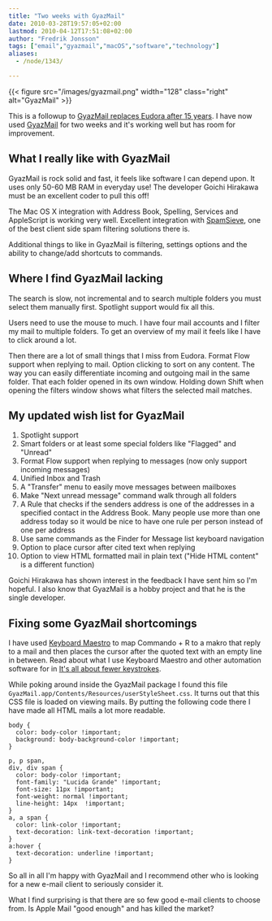 ```yaml
---
title: "Two weeks with GyazMail"
date: 2010-03-28T19:57:05+02:00
lastmod: 2010-04-12T17:51:08+02:00
author: "Fredrik Jonsson"
tags: ["email","gyazmail","macOS","software","technology"]
aliases:
  - /node/1343/

---
```


{{< figure src="/images/gyazmail.png" width="128" class="right" alt="GyazMail" >}}

This is a followup to [GyazMail replaces Eudora after 15 years](/node/1341). I have now used [GyazMail](http://www.gyazsquare.com/gyazmail/) for two weeks and it's working well but has room for improvement.

## What I really like with GyazMail

GyazMail is rock solid and fast, it feels like software I can depend upon. It uses only 50-60 MB RAM in everyday use! The developer Goichi Hirakawa must be an excellent coder to pull this off!

The Mac OS X integration with Address Book, Spelling, Services and AppleScript is working very well. Excellent integration with [SpamSieve](http://c-command.com/spamsieve/), one of the best client side spam filtering solutions there is.

Additional things to like in GyazMail is filtering, settings options and the ability to change/add shortcuts to commands.

## Where I find GyazMail lacking

The search is slow, not incremental and to search multiple folders you must select them manually first. Spotlight support would fix all this.

Users need to use the mouse to much. I have four mail accounts and I filter my mail to multiple folders. To get an overview of my mail it feels like I have to click around a lot.

Then there are a lot of small things that I miss from Eudora. Format Flow support when replying to mail. Option clicking to sort on any content. The way you can easily differentiate incoming and outgoing mail in the same folder. That each folder opened in its own window. Holding down Shift when opening the filters window shows what filters the selected mail matches.

## My updated wish list for GyazMail

1. Spotlight support
2. Smart folders or at least some special folders like "Flagged" and "Unread"
3. Format Flow support when replying to messages (now only support incoming messages)
4. Unified Inbox and Trash
5. A "Transfer" menu to easily move messages between mailboxes
6. Make "Next unread message" command walk through all folders
7. A Rule that checks if the senders address is one of the addresses in a specified contact in the Address Book. Many people use more than one address today so it would be nice to have one rule per person instead of one per address
8. Use same commands as the Finder for Message list keyboard navigation
9. Option to place cursor after cited text when replying
10. Option to view HTML formatted mail in plain text ("Hide HTML content" is a different function)

Goichi Hirakawa has shown interest in the feedback I have sent him so I'm hopeful. I also know that GyazMail is a hobby project and that he is the single developer.

## Fixing some GyazMail shortcomings

I have used [Keyboard Maestro](http://www.keyboardmaestro.com/) to map Commando + R to a makro that reply to a mail and then places the cursor after the quoted text with an empty line in between. Read about what I use Keyboard Maestro and other automation software for in [It's all about fewer keystrokes](/node/1164).

While poking around inside the GyazMail package I found this file `GyazMail.app/Contents/Resources/userStyleSheet.css`. It turns out that this CSS file is loaded on viewing mails. By putting the following code there I have made all HTML mails a lot more readable.

~~~~
body {
  color: body-color !important;
  background: body-background-color !important;
}

p, p span,
div, div span {
  color: body-color !important;
  font-family: "Lucida Grande" !important;
  font-size: 11px !important;
  font-weight: normal !important;
  line-height: 14px  !important;
}
a, a span {
  color: link-color !important;
  text-decoration: link-text-decoration !important;
}
a:hover {
  text-decoration: underline !important;
}
~~~~

So all in all I'm happy with GyazMail and I recommend other who is looking for a new e-mail client to seriously consider it.

What I find surprising is that there are so few good e-mail clients to choose from. Is Apple Mail "good enough" and has killed the market?

